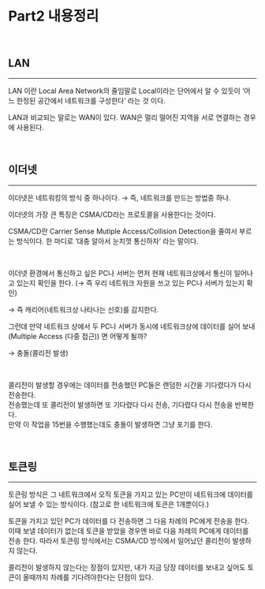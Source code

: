 # **Part2** 내용정리

<br>

## **LAN**
---
LAN 이란 Local Area Network의 줄임말로 Local이라는 단어에서 알 수 있듯이
’어느 한정된 공간에서 네트워크를 구성한다’ 라는 것 이다.

LAN과 비교되는 말로는 WAN이 있다.
WAN은 멀리 떨어진 지역을 서로 연결하는 경우에 사용된다.

<br>

## **이더넷**
---

이더넷은 네트워킹의 방식 중 하나이다.
→ 즉, 네트워크를 만드는 방법중 하나.

이더넷의 가장 큰 특징은 CSMA/CD라는 프로토콜을 사용한다는 것이다.

CSMA/CD란 Carrier Sense Mutiple Access/Collision Detection을 줄여서 부르는 방식이다.
한 마디로 ‘대충 알아서 눈치껏 통신하자’ 라는 말이다.

<br>

이더넷 환경에서 통신하고 싶은 PC나 서버는 먼저 현재 네트워크상에서 통신이 일어나고 있는지
확인을 한다. (→ 즉 우리 네트워크 자원을 쓰고 있는 PC나 서버가 있는지 확인)

→ 즉 캐리어(네트워크상 나타나는 신호)를 감지한다.

그런데 만약 네트워크 상에서 두 PC나 서버가 동시에 네트워크상에 데이터를 실어 보내 (Multiple Access (다중 접근)) 면 어떻게 될까?

→ 충돌(콜리전 발생)

<br>

콜리전이 발생할 경우에는 데이터를 전송했던 PC들은 랜덤한 시간을 기다렸다가 다시 전송한다.<br>
전송했는데 또 콜리전이 발생하면 또 기다렸다 다시 전송, 기다렸다 다시 전송을 반복한다.<br>
만약 이 작업을 15번을 수행했는데도 충돌이 발생하면 그냥 포기를 한다.

<br>

## **토큰링**

---

토큰링 방식은 그 네트워크에서 오직 토큰을 가지고 있는 PC만이 네트워크에 데이터를 실어 보낼 수 있는 방식이다. (참고로 한 네트워크에 토큰은 1개뿐이다.)

토큰을 가지고 있던 PC가 데이터를 다 전송하면 그 다음 차례의 PC에게 전송을 한다.
이때 보낼 데이터가 없는데 토큰을 받았을 경우엔 바로 다음 차례의 PC에게 데이터를 전송 한다.
따라서 토큰링 방식에서는 CSMA/CD 방식에서 일어났던 콜리전이 발생하지 않는다.

콜리전이 발생하지 않는다는 장점이 있지만, 내가 지금 당장 데이터를 보내고 싶어도
토큰이 올때까지 차례를 기다려야한다는 단점이 있다.